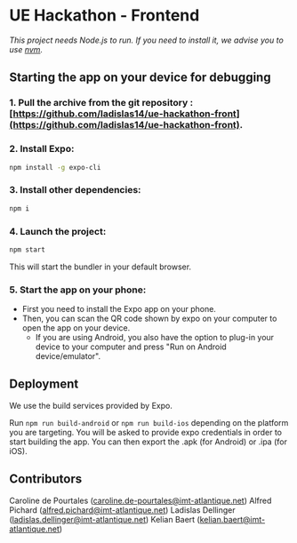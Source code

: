 # UE Hackathon - Frontend

*This project needs Node.js to run. If you need to install it, we advise you to use [nvm](https://github.com/nvm-sh/nvm).*

## Starting the app on your device for debugging 

### 1. Pull the archive from the git repository : [https://github.com/ladislas14/ue-hackathon-front](https://github.com/ladislas14/ue-hackathon-front).

### 2. Install Expo:

```bash
npm install -g expo-cli
```

### 3. Install other dependencies:

```bash
npm i
```

### 4. Launch the project:

```bash
npm start
```

This will start the bundler in your default browser.

### 5. Start the app on your phone:
  
- First you need to install the Expo app on your phone.
- Then, you can scan the QR code shown by expo on your computer to open the app on your device.
    - If you are using Android, you also have the option to plug-in your device to your computer and press "Run on Android device/emulator".

## Deployment

We use the build services provided by Expo.

Run `npm run build-android` or `npm run build-ios` depending on the platform you are targeting. You will be asked to provide expo credentials in order to start building the app. You can then export the .apk (for Android) or .ipa (for iOS). 

## Contributors

Caroline de Pourtales (caroline.de-pourtales@imt-atlantique.net)
Alfred Pichard (alfred.pichard@imt-atlantique.net)
Ladislas Dellinger (ladislas.dellinger@imt-atlantique.net)
Kelian Baert (kelian.baert@imt-atlantique.net)